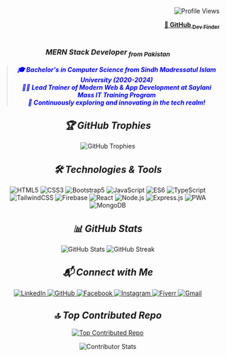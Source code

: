 <p align="right"> 
  <img src="https://komarev.com/ghpvc/?username=IfraShamim&label=Profile%20views&color=0e75b6&style=flat" alt="Profile Views" />
</p>
<p align="right">
  <b>
    <a href="https://ifrashamim.github.io/Github-Dev-Finder/" target="_blank">
      &#x1F517; GitHub <sub>Dev Finder</sub>
    </a>
  </b>
</p>

<h1 align="center">
  <i><Ifra Shamim/></i>
</h1>

<h3 align="center">
  <i>MERN Stack Developer<sub> from Pakistan</sub></i>
</h3>

<blockquote>
  <p align="center" style="color: blue;">
    <b><i>
      🎓 Bachelor's in Computer Science from Sindh Madressatul Islam University (2020-2024)
      <br>
      👨‍🏫 Lead Trainer of Modern Web & App Development at Saylani Mass IT Training Program
      <br>
      🌟 Continuously exploring and innovating in the tech realm!
    </i></b>
  </p>
</blockquote>

<h2 align="center">
  <i>🏆 GitHub Trophies</i>
</h2>

<div align="center">
  <img 
    src="https://github-profile-trophy.vercel.app/?username=IfraShamim&theme=onedark&no-frame=true&no-bg=true&margin-w=4" 
    alt="GitHub Trophies"
    style="max-width: 100%; height: auto;">
</div>

<h2 align="center">
  <i>🛠️ Technologies & Tools</i>
</h2>
<p align="center">
  <img src="https://img.shields.io/badge/HTML5-E34F26?style=for-the-badge&logo=html5&logoColor=white&color=333333" alt="HTML5" />
  <img src="https://img.shields.io/badge/CSS3-1572B6?style=for-the-badge&logo=css3&logoColor=white&color=333333" alt="CSS3" />
  <img src="https://img.shields.io/badge/Bootstrap5-563D7C?style=for-the-badge&logo=bootstrap&logoColor=white&color=333333" alt="Bootstrap5" />
  <img src="https://img.shields.io/badge/JavaScript-F7DF1E?style=for-the-badge&logo=javascript&logoColor=white&color=333333" alt="JavaScript" />
  <img src="https://img.shields.io/badge/ES6-F7DF1E?style=for-the-badge&logo=javascript&logoColor=white&color=333333" alt="ES6" />
  <img src="https://img.shields.io/badge/TypeScript-3178C6?style=for-the-badge&logo=typescript&logoColor=white&color=333333" alt="TypeScript" />
  <img src="https://img.shields.io/badge/TailwindCSS-06B6D4?style=for-the-badge&logo=tailwind-css&logoColor=white&color=333333" alt="TailwindCSS" />
  <img src="https://img.shields.io/badge/Firebase-FFCA28?style=for-the-badge&logo=firebase&logoColor=white&color=333333" alt="Firebase" />
  <img src="https://img.shields.io/badge/React-61DAFB?style=for-the-badge&logo=react&logoColor=white&color=333333" alt="React" />
  <img src="https://img.shields.io/badge/Node.js-339933?style=for-the-badge&logo=node.js&logoColor=white&color=333333" alt="Node.js" />
  <img src="https://img.shields.io/badge/Express.js-000000?style=for-the-badge&logo=express&logoColor=white&color=333333" alt="Express.js" />
  <img src="https://img.shields.io/badge/PWA-5A0FC8?style=for-the-badge&logo=pwa&logoColor=white&color=333333" alt="PWA" />
  <img src="https://img.shields.io/badge/MongoDB-47A248?style=for-the-badge&logo=mongodb&logoColor=white&color=333333" alt="MongoDB" />
</p>

<h2 align="center">
  <i>📊 GitHub Stats</i>
</h2>
<p align="center">
  <img src="https://github-readme-stats.vercel.app/api?username=IfraShamim&show_icons=true&count_private=true&theme=radical" alt="GitHub Stats" />
  <img src="https://github-readme-streak-stats.herokuapp.com/?user=IfraShamim&theme=radical" alt="GitHub Streak" />  
</p>

<h2 align="center">
  <i>📬 Connect with Me</i>
</h2>
<p align="center">
  <a href="https://www.linkedin.com/in/ifra-shamim-ab5b62263/" target="_blank">
    <img src="https://img.shields.io/badge/LinkedIn-0A66C2?style=for-the-badge&logo=linkedin&logoColor=white&color=333333" alt="LinkedIn" />
  </a>
  <a href="https://github.com/IfraShamim" target="_blank">
    <img src="https://img.shields.io/badge/GitHub-181717?style=for-the-badge&logo=github&logoColor=white&color=333333" alt="GitHub" />
  </a>
  <a href="https://www.facebook.com/ifra.shamim.54/" target="_blank">
    <img src="https://img.shields.io/badge/Facebook-1877F2?style=for-the-badge&logo=facebook&logoColor=white&color=333333" alt="Facebook" />
  </a>
  <a href="https://www.instagram.com/ifra.shamim.54/" target="_blank">
    <img src="https://img.shields.io/badge/Instagram-E4405F?style=for-the-badge&logo=instagram&logoColor=white&color=333333" alt="Instagram" />
  </a>
  <a href="https://www.fiverr.com/start_selling?source=header_nav" target="_blank">
    <img src="https://img.shields.io/badge/Fiverr-1DBF73?style=for-the-badge&logo=fiverr&logoColor=white&color=333333" alt="Fiverr" />
  </a>
  <a href="mailto:ifrashamim29@gmail.com" target="_blank">
    <img src="https://img.shields.io/badge/Gmail-EA4335?style=for-the-badge&logo=gmail&logoColor=white&color=333333" alt="Gmail" />
  </a>
</p>

<h2 align="center">
  <i>🔝 Top Contributed Repo</i>
</h2>
<p align="center">
  <a href="https://committers.top/pakistan/IfraShamim" target="_blank">
    <img src="https://user-badge.committers.top/pakistan/IfraShamim.svg" alt="Top Contributed Repo" />
  </a>
</p>

<div align="center">
  <img src="https://github-contributor-stats.vercel.app/api?username=IfraShamim&limit=5&theme=radical&combine_all_yearly_contributions=true" alt="Contributor Stats" />
</div>

<br/>
